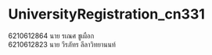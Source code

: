 # UniversityRegistration_cn331
6210612864 นาย รเณศ ชูเผือก 
<br>
6210612823 นาย วีรภัทร ลีลาวิทยานนท์ 